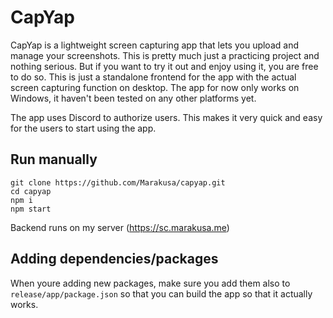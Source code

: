 # CapYap
CapYap is a lightweight screen capturing app that lets you upload and manage your screenshots. This is pretty much just a practicing project and nothing serious. But if you want to try it out and enjoy using it, you are free to do so. This is just a standalone frontend for the app with the actual screen capturing function on desktop. The app for now only works on Windows, it haven't been tested on any other platforms yet.

The app uses Discord to authorize users. This makes it very quick and easy for the users to start using the app.

## Run manually
```
git clone https://github.com/Marakusa/capyap.git
cd capyap
npm i
npm start
```

Backend runs on my server (https://sc.marakusa.me)

## Adding dependencies/packages
When youre adding new packages, make sure you add them also to `release/app/package.json` so that you can build the app so that it actually works.
